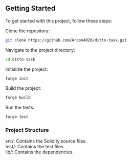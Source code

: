 ## Getting Started

To get started with this project, follow these steps:

Clone the repository:

```sh
git clone https://github.com/Aroon4020/ditto-task.git
```

Navigate to the project directory:

```sh
cd ditto-task
```

Initialize the project:

```sh
forge init
```

Build the project:

```sh
forge build
```

Run the tests:

```sh
forge test
```


### Project Structure

src/: Contains the Solidity source files.<br>
test/: Contains the test files.<br>
lib/: Contains the dependencies.<br>
